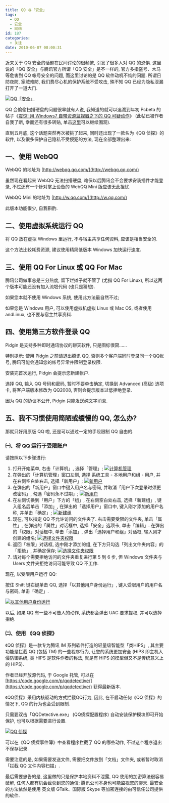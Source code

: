 ```yaml
---
title: QQ 与「安全」
tags:
  - QQ
  - 安全
  - 网络
id: 187
categories:
  - 关注
date: 2010-06-07 08:00:31
---
```


近来关于 QQ 安全的话题在民间讨论的很频繁, 引发了很多人对 QQ 的恐惧. 这里说的「QQ 安全」与腾讯官方所谓「QQ 安全」是不一样的, 官方多指盗号、木马等危害到 QQ 帐号安全的问题, 而这里讨论的是 QQ 软件动机不纯的问题. 所谓日防夜防, 家贼难防, 我们费尽心机的保护系统不受攻击, 殊不知 QQ 已经为隐私泄漏打开了一道大门.

[![QQ「安全」](//beamnote-img.oss-cn-shanghai.aliyuncs.com/2010/qq-and-security.jpg)](//beamnote-img.oss-cn-shanghai.aliyuncs.com/2010/qq-and-security.jpg)<!-- more -->

QQ 会偷偷扫描硬盘的问题很早就有人说, 我知道的就可以追溯到年初 Pcbeta 的帖子《[震惊\! 用 Windows7 自带资源监视器之下的 QQ 可疑动作](http://bbs.pcbeta.com/viewthread.php?tid=660232)》 (此帖已被作者自我了断, 幸而还有很多转贴, 单击[这里](http://baa.bitauto.com/sh/thread-555316.html)可以继续围观).

直到五月底, 这个话题突然再次被挑了起来, 同时还出现了一款名为《QQ 侦探》的软件, 以及很多保护自己隐私不受侵犯的方法, 现在全部整理出来:

## 一、使用 WebQQ

WebQQ 的地址为 [http://webqq.qq.com/](http://webqq.qq.com/)

虽然现在看起来 WebQQ 无法扫描硬盘, 难保以后腾讯会不会要求安装插件才能登录, 不过还有一个针对掌上设备的 WebQQ Mini 版应该无此担忧.

WebQQ Mini 的地址为 [http://w.qq.com/](http://w.qq.com/)

此版本功能很少, 自我斟酌.

## 二、使用虚拟系统运行 QQ

将 QQ 放在虚拟 Windows 里运行, 不与宿主共享任何资料, 应该是相当安全的.

这个方法比较耗费资源, 建议使用精简低版本 Windows 加快运行速度.

## 三、使用 QQ For Linux 或 QQ For Mac

腾讯公司做事总是三分热度, 留下烂摊子就不管了 (尤指 QQ For Linux), 所以这两个版本可能还没有加入流氓代码 (也只是猜想).

如果您本就不使用 Windows 系统, 使用此方法最自然不过;

如果您是 Windows 用户, 可以使用虚拟机虚拟 Linux 或 Mac OS, 或者使用 andLinux, 也不要与宿主共享资料.

## 四、使用第三方软件登录 QQ

Pidgin 是支持多种即时通讯协议的聊天软件, 只是图标很囧……

特别提示: 使用 Pidgin 之前请退出腾讯 QQ, 否则多个客户端同时登录同一个QQ帐号, 腾讯可能会通知您的帐号异常并限制登录权限.

安装完首次运行, Pidgin 会提示您新建帐户.

选择 QQ, 输入 QQ 号码和密码, 暂时不要单击确定, 切换到 Advanced (高级) 选项卡, 将客户端版本修改为 QQ2008, 否则会提示版本过低拒绝登录.

因为 QQ 的协议不公开, Pidgin 只能发送纯文字消息.

## 五、我不习惯使用简陋或缓慢的 QQ, 怎么办?

那就只好用原版 QQ 啦, 还是可以通过一定的手段限制 QQ 自由的.

### ㈠、将 QQ 运行于受限账户

请按照以下步骤进行:

1. 打开开始菜单, 右击「计算机」, 选择「管理」;
[![计算机管理](//beamnote-img.oss-cn-shanghai.aliyuncs.com/2010/2010-06-06_16-16-02.jpg)](//beamnote-img.oss-cn-shanghai.aliyuncs.com/2010/2010-06-06_16-16-02.jpg)
2. 在弹出的「计算机管理」窗口左侧, 选择 系统工具 - 本地用户和组 - 用户, 并在右侧空白处右击, 选择「新用户」;
[![新用户](//beamnote-img.oss-cn-shanghai.aliyuncs.com/2010/2010-06-06_16-24-04.jpg)](//beamnote-img.oss-cn-shanghai.aliyuncs.com/2010/2010-06-06_16-24-04.jpg)
3. 在弹出的「新用户」窗口中键入用户名与密码, 并取消「用户下次登录时须更改密码」, 勾选「密码永不过期」;
[![新用户](//beamnote-img.oss-cn-shanghai.aliyuncs.com/2010/2010-06-06_16-25-53.jpg)](//beamnote-img.oss-cn-shanghai.aliyuncs.com/2010/2010-06-06_16-25-53.jpg)
4. 在左侧切换到「用户」下方的「组」, 在右侧空白处右击, 选择「新建组」, 键入组名后单击「添加」, 在弹出的「选择用户」窗口中, 键入刚才添加的用户名称, 并单击「确定」;
[![新建组](//beamnote-img.oss-cn-shanghai.aliyuncs.com/2010/2010-06-06_16-28-18.jpg)](//beamnote-img.oss-cn-shanghai.aliyuncs.com/2010/2010-06-06_16-28-18.jpg)
5. 现在, 可以指定 QQ 不允许访问的文件夹了. 右击需要受限的文件夹, 单击「属性」, 在弹出的「属性」对话框中, 选择「安全」选项卡, 单击「编辑」. 在弹出的「权限」对话框中, 单击「添加」, 弹出「选择用户和组」对话框, 输入刚才创建的组名;
[![选择文件夹权限](//beamnote-img.oss-cn-shanghai.aliyuncs.com/2010/2010-06-06_16-44-01.jpg)](//beamnote-img.oss-cn-shanghai.aliyuncs.com/2010/2010-06-06_16-44-01.jpg)
6. 返回「权限」对话框, 选中刚才添加的组, 在下方只勾选「列出文件夹内容」的「拒绝」, 并确定保存;
[![选择文件夹权限](//beamnote-img.oss-cn-shanghai.aliyuncs.com/2010/2010-06-06_16-46-42.jpg)](//beamnote-img.oss-cn-shanghai.aliyuncs.com/2010/2010-06-06_16-46-42.jpg)
7. 请对每个需要拒绝访问的文件夹重复进行第 5 到 6 步, 但 Windows 文件夹与 Users 文件夹拒绝访问可能导致 QQ 不工作.

现在, 以受限用户运行 QQ:

按住 Shift 键右键单击 QQ, 选择「以其他用户身份运行」, 键入受限用户的用户名与密码, 单击「确定」.

[![以其他用户身份运行](//beamnote-img.oss-cn-shanghai.aliyuncs.com/2010/2010-06-06_16-48-45.jpg)](//beamnote-img.oss-cn-shanghai.aliyuncs.com/2010/2010-06-06_16-48-45.jpg)

以后, 如果 QQ 有一些不可告人的动作, 系统都会弹出 UAC 要求提权, 并可以选择拒绝.

### ㈡、使用 《QQ 侦探》

《QQ 侦探》是一款专为腾讯 IM 系列软件打造的轻量级智能型「类HIPS」, 其主要功能是拦截 QQ (包括 TM) 的一些程序行为, 让您的系统更加安全 (HIPS 即主机入侵防御系统, 类 HIPS 是软件作者的称法, 就是有 HIPS 的模型但又不是传统意义上的 HIPS).

作者已经开放源代码, 于 Google 托管, 可以在 [https://code.google.com/p/qqdetective/](https://code.google.com/p/qqdetective/) 获得最新版本.

《QQ侦探》采用内核驱动的方式拦截QQ行为, 因此, 在不启动任何《QQ 侦探》的情况下, QQ 的行为也会受到限制.

只需要双击「QQDetective.exe」 (QQ侦探配置程序) 自动安装保护模块即可开始保护, 也可以根据需要进行设置.

[![QQ 侦探](//beamnote-img.oss-cn-shanghai.aliyuncs.com/2010/2010-06-06_17-30-23.jpg)](//beamnote-img.oss-cn-shanghai.aliyuncs.com/2010/2010-06-06_17-30-23.jpg)

可以在《QQ 侦探事件簿》中查看程序拦截了 QQ 的哪些动作, 不过这个程序退出不保存记录.

需要注意的是, 如果需要发送文件, 需要把文件放到「文档」文件夹, 或者暂时取消「拦截 QQ 文件内容扫描」.

最后需要忠告的是, 这里做的只是保护本地资料不泄露, QQ 使用的加密算法很容易破解, 任何人都有机会截获到您的通信; 腾讯公司本身也可能监视您的聊天. 最安全的方法依然是使用 英文版 GTalk、国际版 Skype 等加密连接的由可信任公司提供的软件.
